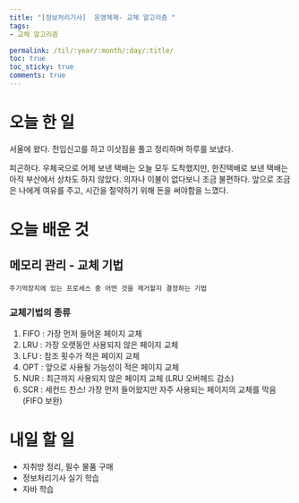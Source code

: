 ```yaml
---
title: "[정보처리기사]  운영체제- 교체 알고리즘 "
tags:
- 교체 알고리즘

permalink: /til/:year/:month/:day/:title/
toc: true
toc_sticky: true
comments: true
---
```


# 오늘 한 일
서울에 왔다. 전입신고를 하고 이삿짐을 풀고 정리하며 하루를 보냈다.

피곤하다. 우체국으로 어제 보낸 택배는 오늘 모두 도착했지만, 한진택배로 보낸 택배는 아직 부산에서 상차도 하지 않았다. 의자나 이불이 없다보니 조금 불편하다. 앞으로 조금은 나에게 여유를 주고, 시간을 절약하기 위해 돈을 써야함을 느꼈다.

# 오늘 배운 것

## 메모리 관리 - 교체 기법
```
주기억장치에 있는 프로세스 중 어떤 것을 제거할지 결정하는 기법
```
### 교체기법의 종류
1. FIFO : 가장 먼저 들어온 페이지 교체
2. LRU : 가장 오랫동안 사용되지 않은 페이지 교체
3. LFU : 참조 횟수가 적은 페이지 교체
4. OPT : 앞으로 사용될 가능성이 적은 페이지 교체
5. NUR : 최근까지 사용되지 않은 페이지 교체 (LRU 오버헤드 감소)
6. SCR : 세컨드 찬스! 가장 먼저 들어왔지만 자주 사용되는 페이지의 교체를 막음 (FIFO 보완)


# 내일 할 일
- 자취방 정리, 필수 물품 구매
- 정보처리기사 실기 학습
- 자바 학습
